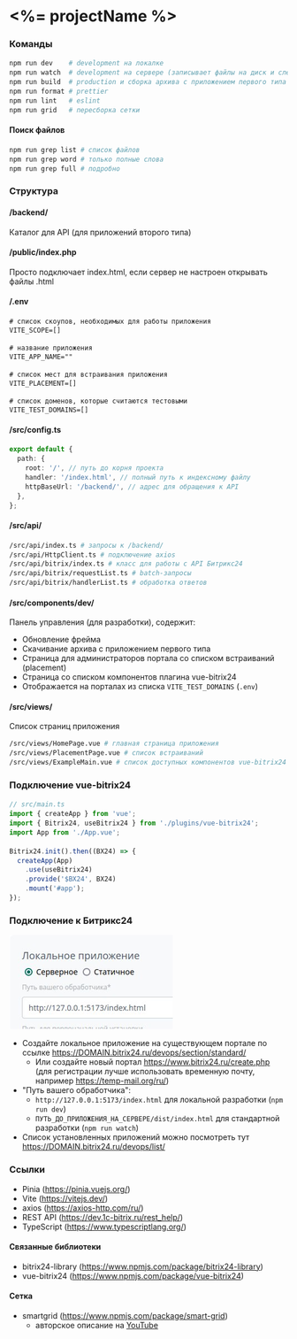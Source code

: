 # <%= projectName %>

### Команды

```bash
npm run dev    # development на локалке
npm run watch  # development на сервере (записывает файлы на диск и следит за изменениями)
npm run build  # production и сборка архива с приложением первого типа
npm run format # prettier
npm run lint   # eslint
npm run grid   # пересборка сетки
```

#### Поиск файлов
```bash
npm run grep list # список файлов
npm run grep word # только полные слова
npm run grep full # подробно
```

### Структура

#### /backend/
Каталог для API (для приложений второго типа)

#### /public/index.php
Просто подключает index.html, если сервер не настроен открывать файлы .html

#### /.env
```dotenv
# список скоупов, необходимых для работы приложения
VITE_SCOPE=[]

# название приложения
VITE_APP_NAME=""

# список мест для встраивания приложения
VITE_PLACEMENT=[]

# список доменов, которые считаются тестовыми
VITE_TEST_DOMAINS=[]
```

#### /src/config.ts

```ts
export default {
  path: {
    root: '/', // путь до корня проекта
    handler: '/index.html', // полный путь к индексному файлу
    httpBaseUrl: '/backend/', // адрес для обращения к API
  },
};
```

#### /src/api/

```bash
/src/api/index.ts # запросы к /backend/
/src/api/HttpClient.ts # подключение axios
/src/api/bitrix/index.ts # класс для работы с API Битрикс24
/src/api/bitrix/requestList.ts # batch-запросы
/src/api/bitrix/handlerList.ts # обработка ответов
```

#### /src/components/dev/
Панель управления (для разработки), содержит:
* Обновление фрейма
* Скачивание архива с приложением первого типа
* Страница для администраторов портала со списком встраиваний (placement)
* Страница со списком компонентов плагина vue-bitrix24
* Отображается на порталах из списка `VITE_TEST_DOMAINS` (`.env`)

#### /src/views/
Список страниц приложения
```bash
/src/views/HomePage.vue # главная страница приложения
/src/views/PlacementPage.vue # список встраиваний
/src/views/ExampleMain.vue # список доступных компонентов vue-bitrix24
```

### Подключение vue-bitrix24

```ts
// src/main.ts
import { createApp } from 'vue';
import { Bitrix24, useBitrix24 } from './plugins/vue-bitrix24';
import App from './App.vue';

Bitrix24.init().then((BX24) => {
  createApp(App)
    .use(useBitrix24)
    .provide('$BX24', BX24)
    .mount('#app');
});
```

### Подключение к Битрикс24
![alt text Установка для локальной разработки](example.jpg)
* Создайте локальное приложение на существующем портале по ссылке https://DOMAIN.bitrix24.ru/devops/section/standard/
  * Или создайте новый портал https://www.bitrix24.ru/create.php (для регистрации лучше использовать временную почту, например https://temp-mail.org/ru/)
* "Путь вашего обработчика":
  * `http://127.0.0.1:5173/index.html` для локальной разработки (`npm run dev`)
  * `ПУТЬ_ДО_ПРИЛОЖЕНИЯ_НА_СЕРВЕРЕ/dist/index.html` для стандартной разработки (`npm run watch`)
* Список установленных приложений можно посмотреть тут https://DOMAIN.bitrix24.ru/devops/list/

### Ссылки
* Pinia (https://pinia.vuejs.org/)
* Vite (https://vitejs.dev/)
* axios (https://axios-http.com/ru/)
* REST API (https://dev.1c-bitrix.ru/rest_help/)
* TypeScript (https://www.typescriptlang.org/)

#### Связанные библиотеки
* bitrix24-library (https://www.npmjs.com/package/bitrix24-library)
* vue-bitrix24 (https://www.npmjs.com/package/vue-bitrix24)

#### Сетка
* smartgrid (https://www.npmjs.com/package/smart-grid)
  * авторское описание на [YouTube](https://www.youtube.com/playlist?list=PLyeqauxei6je28tJvioIsE0bYnARh0UVz)
